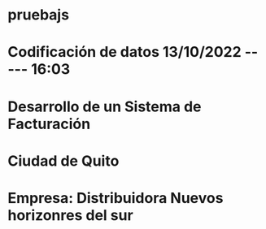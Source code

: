 # pruebajs

# Codificación  de datos 13/10/2022 ----- 16:03

# Desarrollo de un Sistema de Facturación

# Ciudad de Quito
# Empresa: Distribuidora Nuevos horizonres del sur